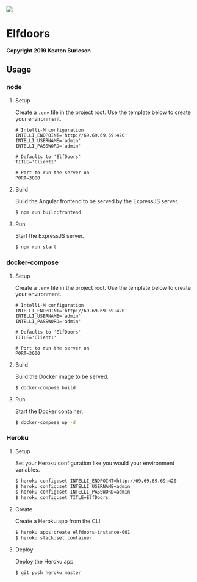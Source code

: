 ![](https://images.128keaton.com/elfdoors.png)
# Elfdoors
**Copyright 2019 Keaton Burleson**

## Usage
### node
1. Setup

   Create a `.env` file in the project root. Use the template below to create your environment.
   ```
   # Intelli-M configuration
   INTELLI_ENDPOINT='http://69.69.69.69:420'
   INTELLI_USERNAME='admin'
   INTELLI_PASSWORD='admin'
   
   # Defaults to 'ElfDoors'
   TITLE='Client1'

   # Port to run the server on
   PORT=3000
   ```

2. Build

   Build the Angular frontend to be served by the ExpressJS server.
   ```bash
   $ npm run build:frontend
   ```

3. Run

   Start the ExpressJS server.
   ```bash
   $ npm run start
   ```

### docker-compose
1. Setup

   Create a `.env` file in the project root. Use the template below to create your environment.
   ```
   # Intelli-M configuration
   INTELLI_ENDPOINT='http://69.69.69.69:420'
   INTELLI_USERNAME='admin'
   INTELLI_PASSWORD='admin'

   # Defaults to 'ElfDoors'
   TITLE='Client1'
   
   # Port to run the server on
   PORT=3000
   ```

2. Build

   Build the Docker image to be served.
   ```bash
   $ docker-compose build
   ```

3. Run

   Start the Docker container.
   ```bash
   $ docker-compose up -d
   ```

### Heroku
1. Setup

   Set your Heroku configuration like you would your environment variables.
   ```bash
   $ heroku config:set INTELLI_ENDPOINT=http://69.69.69.69:420
   $ heroku config:set INTELLI_USERNAME=admin
   $ heroku config:set INTELLI_PASSWORD=admin
   $ heroku config:set TITLE=ElfDoors
   ```

2. Create

   Create a Heroku app from the CLI.
   ```bash
   $ heroku apps:create elfdoors-instance-001
   $ heroku stack:set container
   ```
   
3. Deploy

   Deploy the Heroku app
   ```bash
   $ git push heroku master
   ```
